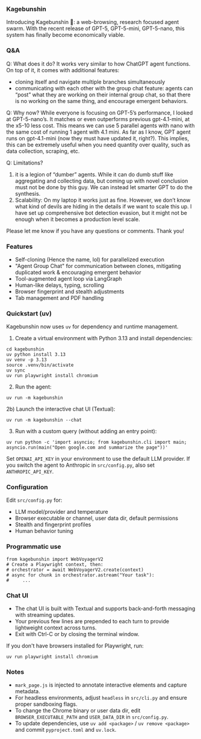 ### Kagebunshin

Introducing Kagebunshin 🍥: a web-browsing, research focused agent swarm. With the recent release of GPT-5, GPT-5-mini, GPT-5-nano, this system has finally become economically viable.

### Q&A

Q: What does it do?
It works very similar to how ChatGPT agent functions. On top of it, it comes with additional features:
- cloning itself and navigate multiple branches simultaneously
- ⁠communicating with each other with the group chat feature: agents can “post” what they are working on their internal group chat, so that there is no working on the same thing, and encourage emergent behaviors.

Q: Why now?
While everyone is focusing on GPT-5’s performance, I looked at GPT-5-nano’s. It matches or even outperforms previous gpt-4.1-mini, at the x5-10 less cost. This means we can use 5 parallel agents with nano with the same cost of running 1 agent with 4.1 mini. As far as I know, GPT agent runs on gpt-4.1-mini (now they must have updated it, right?). This implies, this can be extremely useful when you need quantity over quality, such as data collection, scraping, etc.

Q: Limitations?
1. it is a legion of “dumber” agents. While it can do dumb stuff like aggregating and collecting data, but coming up with novel conclusion must not be done by this guy. We can instead let smarter GPT to do the synthesis.
2. Scalability: On my laptop it works just as fine. However, we don’t know what kind of devils are hiding in the details if we want to scale this up. I have set up comprehensive bot detection evasion, but it might not be enough when it becomes a production level scale.

Please let me know if you have any questions or comments. Thank you!

### Features
- Self-cloning (Hence the name, lol) for parallelized execution
- "Agent Group Chat" for communication between clones, mitigating duplicated work & encouraging emergent behavior
- Tool-augmented agent loop via LangGraph
- Human-like delays, typing, scrolling
- Browser fingerprint and stealth adjustments
- Tab management and PDF handling


### Quickstart (uv)
Kagebunshin now uses `uv` for dependency and runtime management.

1) Create a virtual environment with Python 3.13 and install dependencies:
```
cd kagebunshin
uv python install 3.13
uv venv -p 3.13
source .venv/bin/activate
uv sync
uv run playwright install chromium
```

2) Run the agent:
```
uv run -m kagebunshin
```

2b) Launch the interactive chat UI (Textual):
```
uv run -m kagebunshin --chat
```

3) Run with a custom query (without adding an entry point):
```
uv run python -c 'import asyncio; from kagebunshin.cli import main; asyncio.run(main("Open google.com and summarize the page"))'
```

Set `OPENAI_API_KEY` in your environment to use the default LLM provider. If you switch the agent to Anthropic in `src/config.py`, also set `ANTHROPIC_API_KEY`.

### Configuration
Edit `src/config.py` for:
- LLM model/provider and temperature
- Browser executable or channel, user data dir, default permissions
- Stealth and fingerprint profiles
- Human behavior tuning

### Programmatic use
```
from kagebunshin import WebVoyagerV2
# Create a Playwright context, then:
# orchestrator = await WebVoyagerV2.create(context)
# async for chunk in orchestrator.astream("Your task"):
#     ...
```

### Chat UI
- The chat UI is built with Textual and supports back-and-forth messaging with streaming updates.
- Your previous few lines are prepended to each turn to provide lightweight context across turns.
- Exit with Ctrl-C or by closing the terminal window.

If you don't have browsers installed for Playwright, run:
```
uv run playwright install chromium
```

### Notes
- `mark_page.js` is injected to annotate interactive elements and capture metadata.
- For headless environments, adjust `headless` in `src/cli.py` and ensure proper sandboxing flags.
- To change the Chrome binary or user data dir, edit `BROWSER_EXECUTABLE_PATH` and `USER_DATA_DIR` in `src/config.py`.
- To update dependencies, use `uv add <package>` / `uv remove <package>` and commit `pyproject.toml` and `uv.lock`.


